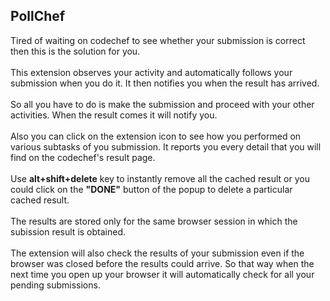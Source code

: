 ## PollChef

Tired of waiting on codechef to see whether your submission is correct then this is the solution for you.<br><br>
This extension observes your activity and automatically follows your submission when you do it. It then notifies you when the
result has arrived.<br><br>
So all you have to do is make the submission and proceed with your other activities. When the result comes it will notify you.<br><br>
Also you can click on the extension icon to see how you performed on various subtasks of you submission. It reports you every 
detail that you will find on the codechef's result page.<br><br>
Use <b>alt+shift+delete</b> key to instantly remove all the cached result or you could click on the <b>"DONE"</b> button of the popup to 
delete a particular cached result. <br><br>
The results are stored only for the same browser session in which  the subission result is obtained.<br><br>
The extension will also check the results of your submission even if the browser was closed before the results could arrive. 
So that way when the next time you open up your browser it will automatically check for all your pending submissions.

